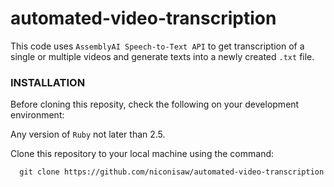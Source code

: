 # automated-video-transcription
  This code uses ```AssemblyAI Speech-to-Text API``` to get transcription of a single or multiple videos and generate texts into a newly created  ```.txt``` file.

### INSTALLATION
  Before cloning this reposity, check the following on your development environment:
     
   Any version of ```Ruby``` not later than 2.5.
     
  Clone this repository to your local machine using the command:
    
      git clone https://github.com/niconisaw/automated-video-transcription 
   
  
